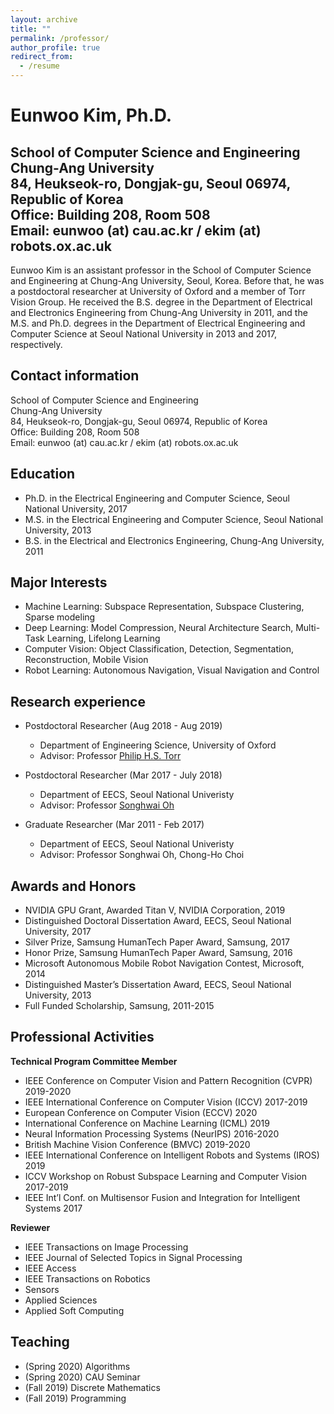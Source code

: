 ```yaml
---
layout: archive
title: ""
permalink: /professor/
author_profile: true
redirect_from:
  - /resume
---
```


# Eunwoo Kim, Ph.D.
School of Computer Science and Engineering    
Chung-Ang University    
84, Heukseok-ro, Dongjak-gu, Seoul 06974, Republic of Korea    
Office: Building 208, Room 508   
Email: eunwoo (at) cau.ac.kr / ekim (at) robots.ox.ac.uk
-------
Eunwoo Kim is an assistant professor in the School of Computer Science and Engineering at Chung-Ang University, Seoul, Korea. Before that, he was a postdoctoral researcher at University of Oxford and a member of Torr Vision Group. He received the B.S. degree in the Department of Electrical and Electronics Engineering from Chung-Ang University in 2011, and the M.S. and Ph.D. degrees in the Department of Electrical Engineering and Computer Science at Seoul National University in 2013 and 2017, respectively.

## Contact information
School of Computer Science and Engineering    
Chung-Ang University    
84, Heukseok-ro, Dongjak-gu, Seoul 06974, Republic of Korea    
Office: Building 208, Room 508   
Email: eunwoo (at) cau.ac.kr / ekim (at) robots.ox.ac.uk

## Education
* Ph.D. in the Electrical Engineering and Computer Science, Seoul National University, 2017
* M.S. in the Electrical Engineering and Computer Science, Seoul National University, 2013
* B.S. in the Electrical and Electronics Engineering, Chung-Ang University, 2011

## Major Interests
- Machine Learning: Subspace Representation, Subspace Clustering, Sparse modeling
- Deep Learning: Model Compression, Neural Architecture Search, Multi-Task Learning, Lifelong Learning
- Computer Vision: Object Classification, Detection, Segmentation, Reconstruction, Mobile Vision
- Robot Learning: Autonomous Navigation, Visual Navigation and Control

## Research experience
* Postdoctoral Researcher (Aug 2018 - Aug 2019)
  * Department of Engineering Science, University of Oxford
  * Advisor: Professor [Philip H.S. Torr](http://www.robots.ox.ac.uk/~phst/)

* Postdoctoral Researcher (Mar 2017 - July 2018)
  * Department of EECS, Seoul National Univeristy
  * Advisor: Professor [Songhwai Oh](http://rllab.snu.ac.kr/people/songhwai-oh)
  
* Graduate Researcher (Mar 2011 - Feb 2017)
  * Department of EECS, Seoul National Univeristy
  * Advisor: Professor Songhwai Oh, Chong-Ho Choi
   
## Awards and Honors
* NVIDIA GPU Grant, Awarded Titan V, NVIDIA Corporation, 2019
* Distinguished Doctoral Dissertation Award, EECS, Seoul National University, 2017
* Silver Prize, Samsung HumanTech Paper Award, Samsung, 2017
* Honor Prize, Samsung HumanTech Paper Award, Samsung, 2016
* Microsoft Autonomous Mobile Robot Navigation Contest, Microsoft, 2014
* Distinguished Master’s Dissertation Award, EECS, Seoul National University, 2013
* Full Funded Scholarship, Samsung, 2011-2015


## Professional Activities
**Technical Program Committee Member**
* IEEE Conference on Computer Vision and Pattern Recognition (CVPR) 2019-2020
* IEEE International Conference on Computer Vision (ICCV) 2017-2019
* European Conference on Computer Vision (ECCV) 2020
* International Conference on Machine Learning (ICML) 2019
* Neural Information Processing Systems (NeurIPS) 2016-2020
* British Machine Vision Conference (BMVC) 2019-2020
* IEEE International Conference on Intelligent Robots and Systems (IROS) 2019
* ICCV Workshop on Robust Subspace Learning and Computer Vision 2017-2019
* IEEE Int’l Conf.  on Multisensor Fusion and Integration for Intelligent Systems 2017

**Reviewer**
* IEEE Transactions on Image Processing 
* IEEE Journal of Selected Topics in Signal Processing 
* IEEE Access 
* IEEE Transactions on Robotics 
* Sensors 
* Applied Sciences 
* Applied Soft Computing 

  
## Teaching
* (Spring 2020) Algorithms
* (Spring 2020) CAU Seminar
* (Fall 2019) Discrete Mathematics
* (Fall 2019) Programming
